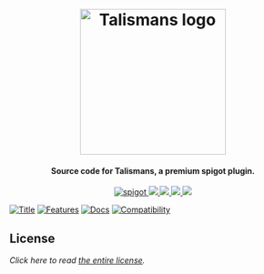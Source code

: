 <h1 align="center">
  <br>
  <img src="https://i.imgur.com/1kAQbe6.png" alt="Talismans logo" width="256">
  <br>
</h1>

<h4 align="center">Source code for Talismans, a premium spigot plugin.</h4>

<p align="center">
    <a href="https://www.spigotmc.org/resources/talismans.79573/">
        <img alt="spigot" src="https://img.shields.io/badge/spigot-talismans-brightgreen?style=for-the-badge"/>
    </a>
    <a href="https://bstats.org/plugin/bukkit/Talismans" alt="bstats servers">
        <img src="https://img.shields.io/bstats/servers/7666?color=brightgreen&style=for-the-badge"/>
    </a>
    <a href="https://bstats.org/plugin/bukkit/Talismans" alt="bstats players">
        <img src="https://img.shields.io/bstats/players/7666?color=brightgreen&style=for-the-badge"/>
    </a>
    <a href="https://talismans.willfp.com/" alt="Docs (gitbook)">
        <img src="https://img.shields.io/badge/docs-gitbook-brightgreen?style=for-the-badge&logo=appveyor"/>
    </a>
    <a href="https://discord.gg/ZcwpSsE/" alt="Discord">
        <img src="https://img.shields.io/discord/452518336627081236?label=discord&style=for-the-badge"/>
    </a>
</p>


[![Title](https://i.imgur.com/hyPlV1m.png)]()
[![Features](https://i.imgur.com/Tqcu1o2.png)]()
[![Docs](https://i.imgur.com/TRDDt5W.png)](https://auxilor.gitbook.io/talismans/talismans/all-talismans)
[![Compatibility](https://i.imgur.com/mlAGlKn.png)]()

## License
*Click here to read [the entire license](https://github.com/Auxilor/Talismans/blob/master/LICENSE.md).*